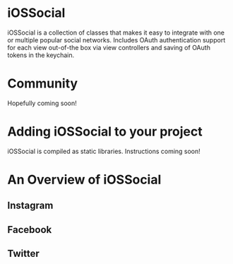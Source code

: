 iOSSocial
=======

iOSSocial is a collection of classes that makes it easy to integrate with one or multiple popular social networks. Includes OAuth authentication support for each view out-of-the box via view controllers and saving of OAuth tokens in the keychain.

Community
=========

Hopefully coming soon!

Adding iOSSocial to your project
==============================

iOSSocial is compiled as static libraries. Instructions coming soon!
  
An Overview of iOSSocial
======================
                  
Instagram
------------

Facebook
----------------

Twitter
-----------------------